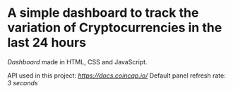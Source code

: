 # A simple dashboard to track the variation of Cryptocurrencies in the last 24 hours

_Dashboard_ made in HTML, CSS and JavaScript.

API used in this project: _https://docs.coincap.io/_
Default panel refresh rate: _3 seconds_
